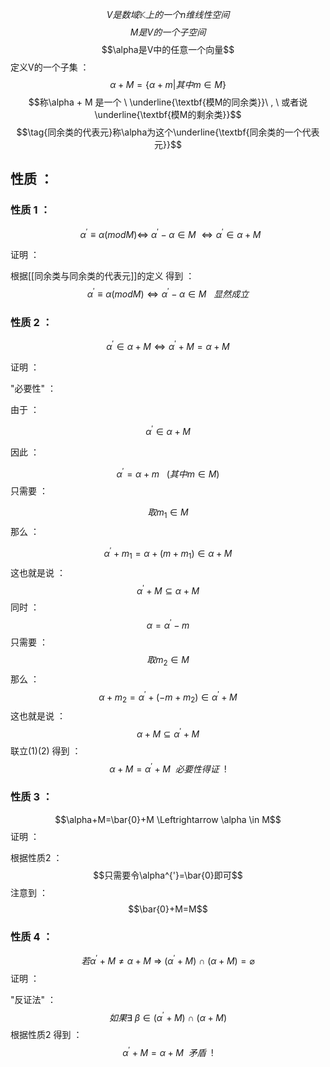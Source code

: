 $$V是数域\mathbb{K}上的一个n维线性空间$$
$$M是V的一个子空间$$
$$\alpha是V中的任意一个向量$$
定义V的一个子集 ：
$$\tag{同余类}\alpha + M =\{ \alpha + m  | 其中m \in M \}$$
$$称\alpha + M 是一个 \ \underline{\textbf{模M的同余类}}\ , \ 或者说\underline{\textbf{模M的剩余类}}$$
$$\tag{同余类的代表元}称\alpha为这个\underline{\textbf{同余类的一个代表元}}$$
## 性质 ：
### 性质 1 ：
$$\ \ \alpha^{'} \equiv \alpha(mod M) \Leftrightarrow \ \alpha^{'}-\alpha \in M \ \Leftrightarrow \alpha^{'} \in \alpha + M$$

证明 ：

根据[[同余类与同余类的代表元]]的定义 得到 ：
$$\alpha^{'} \equiv \alpha(mod M ) \Leftrightarrow \alpha^{'}-\alpha \in M  \  \ \ 显然成立$$

### 性质 2 ：
$$\alpha^{'} \in \alpha + M \Leftrightarrow \alpha^{'}+ M = \alpha+M$$

证明 ：

"必要性" ：

由于 ：

$$\alpha^{'} \in \alpha + M $$

因此 ：

$$\alpha^{'}=\alpha+m \ \ \ (其中m \in M)$$
只需要 ：

$$取m_{1}\in M$$
那么 ：

$$\alpha^{'}+ m_{1} = \alpha + (m + m_{1}) \in \alpha + M$$
这也就是说 ：
$$\tag{1}\alpha^{'}+M \subseteq \alpha + M$$
同时 ：
$$\alpha=\alpha^{'}-m$$
只需要 ：
$$取m_{2}\in M$$
那么 ：
$$\alpha + m_{2}=\alpha^{'}+(-m+m_{2}) \in \alpha^{'}+M$$
这也就是说 ：
$$\tag{2}\alpha+M \subseteq \alpha^{'}+M$$
联立(1)(2) 得到 ：
$$\alpha+M=\alpha^{'}+M \ \ 必要性得证 \ \ !$$
### 性质 3 ：
$$\alpha+M=\bar{0}+M \Leftrightarrow \alpha \in M$$
证明 ：

根据性质2 ：
$$只需要令\alpha^{'}=\bar{0}即可$$
注意到 ：
$$\bar{0}+M=M$$
### 性质 4 ：
$$若\alpha^{'} +M \neq \alpha + M \ \Rightarrow \ (\alpha^{'}+M) \ \cap \ (\alpha + M ) = \varnothing$$
证明 ：

"反证法" ：
$$如果\exists \ \beta \in (\alpha^{'}+M) \ \cap \ (\alpha + M )$$
根据性质2 得到 ：
$$\alpha^{'}+M = \alpha + M \ \ 矛盾 \ \ !$$